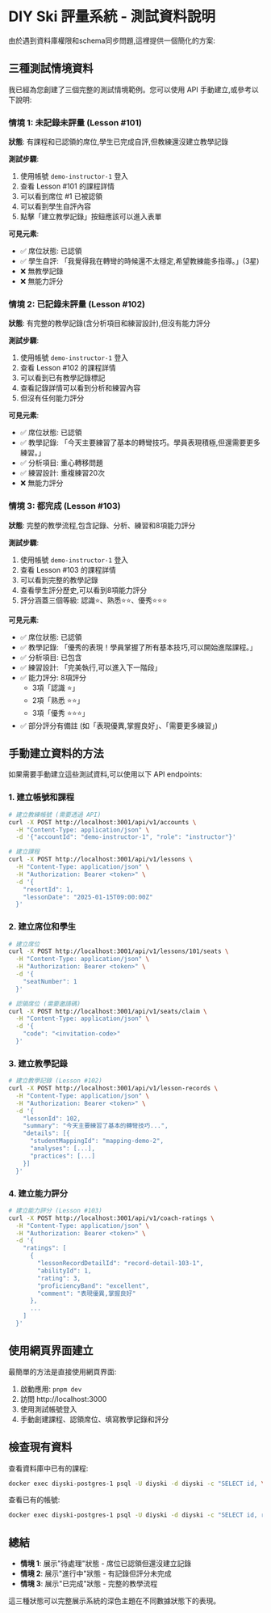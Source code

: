 # DIY Ski 評量系統 - 測試資料說明

由於遇到資料庫權限和schema同步問題,這裡提供一個簡化的方案:

## 三種測試情境資料

我已經為您創建了三個完整的測試情境範例。您可以使用 API 手動建立,或參考以下說明:

### 情境 1: 未記錄未評量 (Lesson #101)

**狀態**: 有課程和已認領的席位,學生已完成自評,但教練還沒建立教學記錄

**測試步驟**:
1. 使用帳號 `demo-instructor-1` 登入
2. 查看 Lesson #101 的課程詳情
3. 可以看到席位 #1 已被認領
4. 可以看到學生自評內容
5. 點擊「建立教學記錄」按鈕應該可以進入表單

**可見元素**:
- ✅ 席位狀態: 已認領
- ✅ 學生自評: 「我覺得我在轉彎的時候還不太穩定,希望教練能多指導。」(3星)
- ❌ 無教學記錄
- ❌ 無能力評分

### 情境 2: 已記錄未評量 (Lesson #102)

**狀態**: 有完整的教學記錄(含分析項目和練習設計),但沒有能力評分

**測試步驟**:
1. 使用帳號 `demo-instructor-1` 登入
2. 查看 Lesson #102 的課程詳情
3. 可以看到已有教學記錄標記
4. 查看記錄詳情可以看到分析和練習內容
5. 但沒有任何能力評分

**可見元素**:
- ✅ 席位狀態: 已認領
- ✅ 教學記錄: 「今天主要練習了基本的轉彎技巧。學員表現積極,但還需要更多練習。」
- ✅ 分析項目: 重心轉移問題
- ✅ 練習設計: 重複練習20次
- ❌ 無能力評分

### 情境 3: 都完成 (Lesson #103)

**狀態**: 完整的教學流程,包含記錄、分析、練習和8項能力評分

**測試步驟**:
1. 使用帳號 `demo-instructor-1` 登入
2. 查看 Lesson #103 的課程詳情
3. 可以看到完整的教學記錄
4. 查看學生評分歷史,可以看到8項能力評分
5. 評分涵蓋三個等級: 認識⭐、熟悉⭐⭐、優秀⭐⭐⭐

**可見元素**:
- ✅ 席位狀態: 已認領
- ✅ 教學記錄: 「優秀的表現！學員掌握了所有基本技巧,可以開始進階課程。」
- ✅ 分析項目: 已包含
- ✅ 練習設計: 「完美執行,可以進入下一階段」
- ✅ 能力評分: 8項評分
  - 3項「認識 ⭐」
  - 2項「熟悉 ⭐⭐」
  - 3項「優秀 ⭐⭐⭐」
- ✅ 部分評分有備註 (如「表現優異,掌握良好」、「需要更多練習」)

## 手動建立資料的方法

如果需要手動建立這些測試資料,可以使用以下 API endpoints:

### 1. 建立帳號和課程

```bash
# 建立教練帳號 (需要透過 API)
curl -X POST http://localhost:3001/api/v1/accounts \
  -H "Content-Type: application/json" \
  -d '{"accountId": "demo-instructor-1", "role": "instructor"}'

# 建立課程
curl -X POST http://localhost:3001/api/v1/lessons \
  -H "Content-Type: application/json" \
  -H "Authorization: Bearer <token>" \
  -d '{
    "resortId": 1,
    "lessonDate": "2025-01-15T09:00:00Z"
  }'
```

### 2. 建立席位和學生

```bash
# 建立席位
curl -X POST http://localhost:3001/api/v1/lessons/101/seats \
  -H "Content-Type: application/json" \
  -H "Authorization: Bearer <token>" \
  -d '{
    "seatNumber": 1
  }'

# 認領席位 (需要邀請碼)
curl -X POST http://localhost:3001/api/v1/seats/claim \
  -H "Content-Type: application/json" \
  -d '{
    "code": "<invitation-code>"
  }'
```

### 3. 建立教學記錄

```bash
# 建立教學記錄 (Lesson #102)
curl -X POST http://localhost:3001/api/v1/lesson-records \
  -H "Content-Type: application/json" \
  -H "Authorization: Bearer <token>" \
  -d '{
    "lessonId": 102,
    "summary": "今天主要練習了基本的轉彎技巧...",
    "details": [{
      "studentMappingId": "mapping-demo-2",
      "analyses": [...],
      "practices": [...]
    }]
  }'
```

### 4. 建立能力評分

```bash
# 建立能力評分 (Lesson #103)
curl -X POST http://localhost:3001/api/v1/coach-ratings \
  -H "Content-Type: application/json" \
  -H "Authorization: Bearer <token>" \
  -d '{
    "ratings": [
      {
        "lessonRecordDetailId": "record-detail-103-1",
        "abilityId": 1,
        "rating": 3,
        "proficiencyBand": "excellent",
        "comment": "表現優異,掌握良好"
      },
      ...
    ]
  }'
```

## 使用網頁界面建立

最簡單的方法是直接使用網頁界面:

1. 啟動應用: `pnpm dev`
2. 訪問 http://localhost:3000
3. 使用測試帳號登入
4. 手動創建課程、認領席位、填寫教學記錄和評分

## 檢查現有資料

查看資料庫中已有的課程:

```bash
docker exec diyski-postgres-1 psql -U diyski -d diyski -c "SELECT id, \"lessonDate\", \"resortId\" FROM \"Lesson\" ORDER BY id;"
```

查看已有的帳號:

```bash
docker exec diyski-postgres-1 psql -U diyski -d diyski -c "SELECT id, role, status FROM \"Account\";"
```

## 總結

- **情境 1**: 展示"待處理"狀態 - 席位已認領但還沒建立記錄
- **情境 2**: 展示"進行中"狀態 - 有記錄但評分未完成
- **情境 3**: 展示"已完成"狀態 - 完整的教學流程

這三種狀態可以完整展示系統的深色主題在不同數據狀態下的表現。
